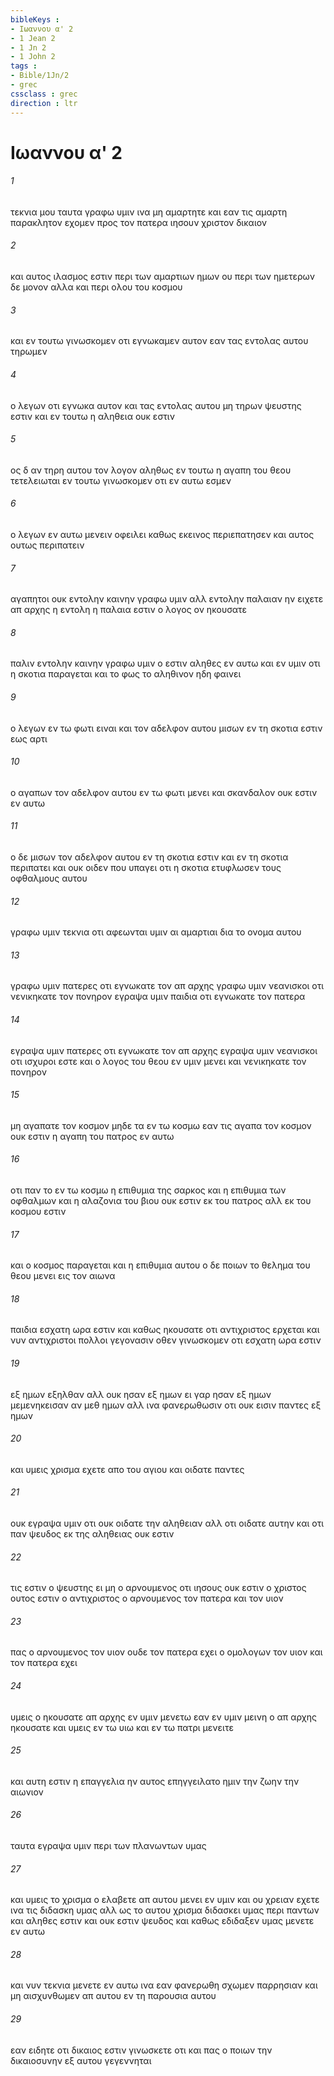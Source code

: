```yaml
---
bibleKeys : 
- Ιωαννου α' 2
- 1 Jean 2
- 1 Jn 2
- 1 John 2
tags : 
- Bible/1Jn/2
- grec
cssclass : grec
direction : ltr
---
```


# Ιωαννου α' 2

###### 1
τεκνια μου ταυτα γραφω υμιν ινα μη αμαρτητε και εαν τις αμαρτη παρακλητον εχομεν προς τον πατερα ιησουν χριστον δικαιον
###### 2
και αυτος ιλασμος εστιν περι των αμαρτιων ημων ου περι των ημετερων δε μονον αλλα και περι ολου του κοσμου
###### 3
και εν τουτω γινωσκομεν οτι εγνωκαμεν αυτον εαν τας εντολας αυτου τηρωμεν
###### 4
ο λεγων οτι εγνωκα αυτον και τας εντολας αυτου μη τηρων ψευστης εστιν και εν τουτω η αληθεια ουκ εστιν
###### 5
ος δ αν τηρη αυτου τον λογον αληθως εν τουτω η αγαπη του θεου τετελειωται εν τουτω γινωσκομεν οτι εν αυτω εσμεν
###### 6
ο λεγων εν αυτω μενειν οφειλει καθως εκεινος περιεπατησεν και αυτος ουτως περιπατειν
###### 7
αγαπητοι ουκ εντολην καινην γραφω υμιν αλλ εντολην παλαιαν ην ειχετε απ αρχης η εντολη η παλαια εστιν ο λογος ον ηκουσατε
###### 8
παλιν εντολην καινην γραφω υμιν ο εστιν αληθες εν αυτω και εν υμιν οτι η σκοτια παραγεται και το φως το αληθινον ηδη φαινει
###### 9
ο λεγων εν τω φωτι ειναι και τον αδελφον αυτου μισων εν τη σκοτια εστιν εως αρτι
###### 10
ο αγαπων τον αδελφον αυτου εν τω φωτι μενει και σκανδαλον ουκ εστιν εν αυτω
###### 11
ο δε μισων τον αδελφον αυτου εν τη σκοτια εστιν και εν τη σκοτια περιπατει και ουκ οιδεν που υπαγει οτι η σκοτια ετυφλωσεν τους οφθαλμους αυτου
###### 12
γραφω υμιν τεκνια οτι αφεωνται υμιν αι αμαρτιαι δια το ονομα αυτου
###### 13
γραφω υμιν πατερες οτι εγνωκατε τον απ αρχης γραφω υμιν νεανισκοι οτι νενικηκατε τον πονηρον εγραψα υμιν παιδια οτι εγνωκατε τον πατερα
###### 14
εγραψα υμιν πατερες οτι εγνωκατε τον απ αρχης εγραψα υμιν νεανισκοι οτι ισχυροι εστε και ο λογος του θεου εν υμιν μενει και νενικηκατε τον πονηρον
###### 15
μη αγαπατε τον κοσμον μηδε τα εν τω κοσμω εαν τις αγαπα τον κοσμον ουκ εστιν η αγαπη του πατρος εν αυτω
###### 16
οτι παν το εν τω κοσμω η επιθυμια της σαρκος και η επιθυμια των οφθαλμων και η αλαζονια του βιου ουκ εστιν εκ του πατρος αλλ εκ του κοσμου εστιν
###### 17
και ο κοσμος παραγεται και η επιθυμια αυτου ο δε ποιων το θελημα του θεου μενει εις τον αιωνα
###### 18
παιδια εσχατη ωρα εστιν και καθως ηκουσατε οτι αντιχριστος ερχεται και νυν αντιχριστοι πολλοι γεγονασιν οθεν γινωσκομεν οτι εσχατη ωρα εστιν
###### 19
εξ ημων εξηλθαν αλλ ουκ ησαν εξ ημων ει γαρ ησαν εξ ημων μεμενηκεισαν αν μεθ ημων αλλ ινα φανερωθωσιν οτι ουκ εισιν παντες εξ ημων
###### 20
και υμεις χρισμα εχετε απο του αγιου και οιδατε παντες
###### 21
ουκ εγραψα υμιν οτι ουκ οιδατε την αληθειαν αλλ οτι οιδατε αυτην και οτι παν ψευδος εκ της αληθειας ουκ εστιν
###### 22
τις εστιν ο ψευστης ει μη ο αρνουμενος οτι ιησους ουκ εστιν ο χριστος ουτος εστιν ο αντιχριστος ο αρνουμενος τον πατερα και τον υιον
###### 23
πας ο αρνουμενος τον υιον ουδε τον πατερα εχει ο ομολογων τον υιον και τον πατερα εχει
###### 24
υμεις ο ηκουσατε απ αρχης εν υμιν μενετω εαν εν υμιν μεινη ο απ αρχης ηκουσατε και υμεις εν τω υιω και εν τω πατρι μενειτε
###### 25
και αυτη εστιν η επαγγελια ην αυτος επηγγειλατο ημιν την ζωην την αιωνιον
###### 26
ταυτα εγραψα υμιν περι των πλανωντων υμας
###### 27
και υμεις το χρισμα ο ελαβετε απ αυτου μενει εν υμιν και ου χρειαν εχετε ινα τις διδασκη υμας αλλ ως το αυτου χρισμα διδασκει υμας περι παντων και αληθες εστιν και ουκ εστιν ψευδος και καθως εδιδαξεν υμας μενετε εν αυτω
###### 28
και νυν τεκνια μενετε εν αυτω ινα εαν φανερωθη σχωμεν παρρησιαν και μη αισχυνθωμεν απ αυτου εν τη παρουσια αυτου
###### 29
εαν ειδητε οτι δικαιος εστιν γινωσκετε οτι και πας ο ποιων την δικαιοσυνην εξ αυτου γεγεννηται
